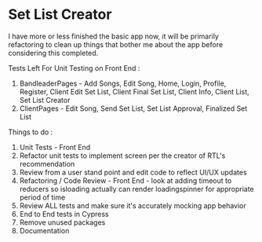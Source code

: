 # Set List Creator

I have more or less finished the basic app now, it will be primarily refactoring to clean up things that bother me about the app before considering this completed.

Tests Left For Unit Testing on Front End : 
1) BandleaderPages - Add Songs, Edit Song, Home, Login, Profile, Register, Client Edit Set List, Client Final Set List, Client Info, Client List, Set List Creator
2) ClientPages - Edit Song, Send Set List, Set List Approval, Finalized Set List

Things to do :
1) Unit Tests - Front End
2) Refactor unit tests to implement screen per the creator of RTL's recommendation
3) Review from a user stand point and edit code to reflect UI/UX updates
4) Refactoring / Code Review - Front End - look at adding timeout to reducers so isloading actually can render loadingspinner for appropriate period of time
5) Review ALL tests and make sure it's accurately mocking app behavior
6) End to End tests in Cypress
7) Remove unused packages
8) Documentation